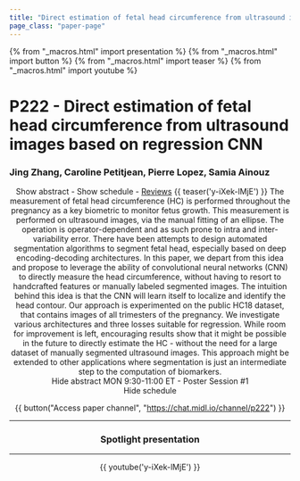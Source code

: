 ```yaml
---
title: "Direct estimation of fetal head circumference from ultrasound images based on regression CNN"
page_class: "paper-page"
---
```


{% from "_macros.html" import presentation %}
{% from "_macros.html" import button %}
{% from "_macros.html" import teaser %}
{% from "_macros.html" import youtube %}

# P222 - Direct estimation of fetal head circumference from ultrasound images based on regression CNN


### Jing Zhang, Caroline Petitjean, Pierre Lopez, Samia Ainouz

<center><a class="toggle_visibility" data-selector=".paper_abstract" data-level="3">Show abstract</a>
        - <a class="toggle_visibility" data-selector=".paper_qa" data-level="3">Show schedule</a>
        - <a href="https://openreview.net/forum?id=RwYqA6AjS">Reviews</a>
        {{ teaser('y-iXek-lMjE') }}

<span class="paper_abstract">
        The measurement of fetal head circumference (HC) is performed throughout the pregnancy as a key biometric to monitor fetus growth. This measurement is performed on ultrasound images, via the manual fitting of an ellipse. The operation is operator-dependent and as such prone to intra and inter-variability error. There have been attempts to design automated segmentation algorithms to segment fetal head, especially based on deep encoding-decoding architectures. In this paper, we depart from this idea and propose to leverage the ability of convolutional neural networks (CNN) to directly measure the head circumference, without having to resort to handcrafted features or manually labeled segmented images. The intuition behind this idea is that the CNN will  learn itself to localize and identify the head contour. Our approach is experimented on the public HC18 dataset, that contains images of all trimesters of the pregnancy. We investigate various architectures and three losses suitable for regression. While room for improvement is left, encouraging results show that it might be possible in the future to directly estimate the HC - without the need for a large dataset of manually segmented ultrasound images. This approach might be extended to other applications where segmentation is just an intermediate step to the computation of biomarkers.
        <span class="actions">
  <br/>
  <a class="toggle_visibility" data-level="2">Hide abstract</a></span>
</span>

<span class="paper_qa">
        MON 9:30-11:00 ET - Poster Session #1
        <br/>
        <span class="actions"><a class="toggle_visibility" data-level="2">Hide schedule</a></span>
</span>

{{ button("Access paper channel", "https://chat.midl.io/channel/p222") }}

---

### Spotlight presentation

---

{{ youtube('y-iXek-lMjE') }}